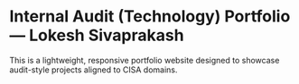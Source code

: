 # Internal Audit (Technology) Portfolio — Lokesh Sivaprakash

This is a lightweight, responsive portfolio website designed to showcase audit-style projects aligned to CISA domains.
